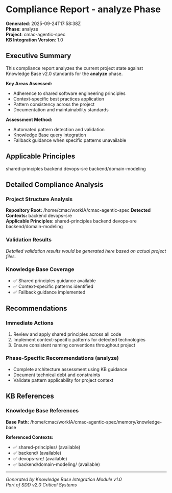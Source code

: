 # Compliance Report - analyze Phase

**Generated**: 2025-09-24T17:58:38Z  
**Phase**: analyze  
**Project**: cmac-agentic-spec  
**KB Integration Version**: 1.0

## Executive Summary

This compliance report analyzes the current project state against Knowledge Base v2.0 standards for the **analyze** phase.

**Key Areas Assessed:**
- Adherence to shared software engineering principles
- Context-specific best practices application
- Pattern consistency across the project
- Documentation and maintainability standards

**Assessment Method:**
- Automated pattern detection and validation
- Knowledge Base query integration
- Fallback guidance when specific patterns unavailable

## Applicable Principles

shared-principles backend devops-sre backend/domain-modeling

## Detailed Compliance Analysis

### Project Structure Analysis

**Repository Root:** /home/cmac/workIA/cmac-agentic-spec
**Detected Contexts:** backend devops-sre  
**Applicable Principles:** shared-principles backend devops-sre backend/domain-modeling

### Validation Results

*Detailed validation results would be generated here based on actual project files.*

### Knowledge Base Coverage

- ✅ Shared principles guidance available
- ✅ Context-specific patterns identified
- ✅ Fallback guidance implemented

## Recommendations

### Immediate Actions
1. Review and apply shared principles across all code
2. Implement context-specific patterns for detected technologies
3. Ensure consistent naming conventions throughout project

### Phase-Specific Recommendations (analyze)
- Complete architecture assessment using KB guidance
- Document technical debt and constraints
- Validate pattern applicability for project context

## KB References

### Knowledge Base References

**Base Path:** /home/cmac/workIA/cmac-agentic-spec/memory/knowledge-base

**Referenced Contexts:**
- ✅ shared-principles/ (available)
- ✅ backend/ (available)
- ✅ devops-sre/ (available)
- ✅ backend/domain-modeling/ (available)

---

*Generated by Knowledge Base Integration Module v1.0*  
*Part of SDD v2.0 Critical Systems*

